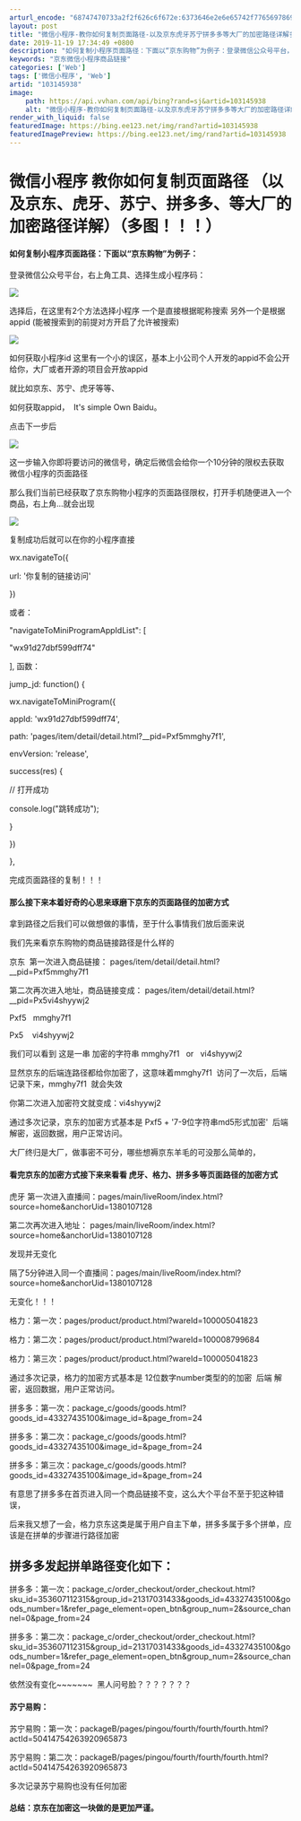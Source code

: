 ```yaml
---
arturl_encode: "68747470733a2f2f626c6f672e:6373646e2e6e65742f77656978696e5f34303239313234382f:61727469636c652f64657461696c732f313033313435393338"
layout: post
title: "微信小程序-教你如何复制页面路径-以及京东虎牙苏宁拼多多等大厂的加密路径详解多图"
date: 2019-11-19 17:34:49 +0800
description: "如何复制小程序页面路径：下面以“京东购物”为例子：登录微信公众号平台，右上角工具、选择生成小程序码："
keywords: "京东微信小程序商品链接"
categories: ['Web']
tags: ['微信小程序', 'Web']
artid: "103145938"
image:
    path: https://api.vvhan.com/api/bing?rand=sj&artid=103145938
    alt: "微信小程序-教你如何复制页面路径-以及京东虎牙苏宁拼多多等大厂的加密路径详解多图"
render_with_liquid: false
featuredImage: https://bing.ee123.net/img/rand?artid=103145938
featuredImagePreview: https://bing.ee123.net/img/rand?artid=103145938
---
```


# 微信小程序 教你如何复制页面路径 （以及京东、虎牙、苏宁、拼多多、等大厂的加密路径详解）（多图！！！）

#### 如何复制小程序页面路径：下面以“京东购物”为例子：

登录微信公众号平台，右上角工具、选择生成小程序码：

![](https://i-blog.csdnimg.cn/blog_migrate/a864a8661614385c6ddbb9f09d1fd68a.png)

选择后，在这里有2个方法选择小程序 一个是直接根据昵称搜索 另外一个是根据appid (能被搜索到的前提对方开启了允许被搜索)

![](https://i-blog.csdnimg.cn/blog_migrate/56f5ed47ea1392ffd2e09b67ed098ff7.png)

如何获取小程序id 这里有一个小的误区，基本上小公司个人开发的appid不会公开给你，大厂或者开源的项目会开放appid

就比如京东、苏宁、虎牙等等、

如何获取appid，  It's simple Own Baidu。

点击下一步后

![](https://i-blog.csdnimg.cn/blog_migrate/967b1f2af9ef580b79ce238be84d25d9.png)

这一步输入你即将要访问的微信号，确定后微信会给你一个10分钟的限权去获取微信小程序的页面路径

那么我们当前已经获取了京东购物小程序的页面路径限权，打开手机随便进入一个商品，右上角...就会出现

![](https://i-blog.csdnimg.cn/blog_migrate/37ab91c9bfe72bf958fbdfb03839c76d.png)

复制成功后就可以在你的小程序直接

wx.navigateTo({

url: '你复制的链接访问'

})

或者：

"navigateToMiniProgramAppIdList": [

"wx91d27dbf599dff74"

], 函数：

jump\_jd: function() {

wx.navigateToMiniProgram({

appId: 'wx91d27dbf599dff74',

path: 'pages/item/detail/detail.html?\_\_pid=Pxf5mmghy7f1',

envVersion: 'release',

success(res) {

// 打开成功

console.log("跳转成功");

}

})

},

完成页面路径的复制！！！

#### 那么接下来本着好奇的心思来琢磨下京东的页面路径的加密方式

拿到路径之后我们可以做想做的事情，至于什么事情我们放后面来说

我们先来看京东购物的商品链接路径是什么样的

京东  第一次进入商品链接： pages/item/detail/detail.html?\_\_pid=Pxf5mmghy7f1
  
第二次再次进入地址，商品链接变成： pages/item/detail/detail.html?\_\_pid=Px5vi4shyywj2

Pxf5   mmghy7f1
  
Px5    vi4shyywj2

我们可以看到 这是一串 加密的字符串 mmghy7f1   or   vi4shyywj2

显然京东的后端连路径都给你加密了，这意味着mmghy7f1  访问了一次后，后端记录下来，mmghy7f1  就会失效

你第二次进入加密符文就变成：vi4shyywj2

通过多次记录，京东的加密方式基本是 Pxf5 + '7-9位字符串md5形式加密'  后端 解密，返回数据，用户正常访问。

大厂终归是大厂，做事密不可分，哪些想褥京东羊毛的可没那么简单的，

#### 看完京东的加密方式接下来来看看 虎牙、格力、拼多多等页面路径的加密方式

虎牙 第一次进入直播间：pages/main/liveRoom/index.html?source=home&anchorUid=1380107128
  
第二次再次进入地址： pages/main/liveRoom/index.html?source=home&anchorUid=1380107128
  
发现并无变化

隔了5分钟进入同一个直播间：pages/main/liveRoom/index.html?source=home&anchorUid=1380107128

无变化！！！

格力：第一次：pages/product/product.html?wareId=100005041823

格力：第二次：pages/product/product.html?wareId=100008799684

格力：第三次：pages/product/product.html?wareId=100005041823

通过多次记录，格力的加密方式基本是 12位数字number类型的的加密  后端 解密，返回数据，用户正常访问。

拼多多：第一次：package\_c/goods/goods.html?goods\_id=43327435100&image\_id=&page\_from=24

拼多多：第二次：package\_c/goods/goods.html?goods\_id=43327435100&image\_id=&page\_from=24

拼多多：第三次：package\_c/goods/goods.html?goods\_id=43327435100&image\_id=&page\_from=24

有意思了拼多多在首页进入同一个商品链接不变，这么大个平台不至于犯这种错误，

后来我又想了一会，格力京东这类是属于用户自主下单，拼多多属于多个拼单，应该是在拼单的步骤进行路径加密

## 拼多多发起拼单路径变化如下：

拼多多：第一次：package\_c/order\_checkout/order\_checkout.html?sku\_id=353607112315&group\_id=21317031433&goods\_id=43327435100&goods\_number=1&refer\_page\_element=open\_btn&group\_num=2&source\_channel=0&page\_from=24

拼多多：第二次：package\_c/order\_checkout/order\_checkout.html?sku\_id=353607112315&group\_id=21317031433&goods\_id=43327435100&goods\_number=1&refer\_page\_element=open\_btn&group\_num=2&source\_channel=0&page\_from=24

依然没有变化~~~~~~~  黑人问号脸？？？？？？？

#### 苏宁易购：

苏宁易购：第一次：packageB/pages/pingou/fourth/fourth/fourth.html?actId=50414754263920965873

苏宁易购：第二次：packageB/pages/pingou/fourth/fourth/fourth.html?actId=50414754263920965873

多次记录苏宁易购也没有任何加密

#### 总结：京东在加密这一块做的是更加严谨。